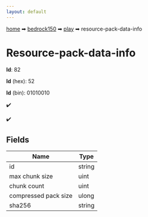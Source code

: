 ```yaml
---
layout: default
---
```


[home](/) ➡ [bedrock150](/protocol/bedrock150) ➡ [play](/protocol/bedrock150/play) ➡ resource-pack-data-info

# Resource-pack-data-info

**Id**: 82

**Id** (hex): 52

**Id** (bin): 01010010

✔️

✔️

## Fields

Name | Type
---|---
id | string
max chunk size | uint
chunk count | uint
compressed pack size | ulong
sha256 | string

